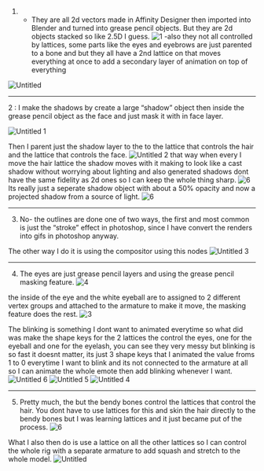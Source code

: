 1. - They are all 2d vectors made in Affinity Designer then imported into Blender and turned into grease pencil objects. But they are 2d objects stacked so like 2.5D I guess.
![1](https://github.com/yaseenbrown/QnA/assets/38442534/ae4bb3f3-4199-4a7b-9222-f81a08f43b25)
-also they not all controlled by lattices, some parts like the eyes and eyebrows are just parented to a bone and but they all have a 2nd lattice on that moves everything at once to add a secondary layer of animation on top of everything

![Untitled](https://github.com/yaseenbrown/QnA/assets/38442534/c1a37808-a834-4e1b-871b-a194bf3ffb0b)


---
2 :  I make the shadows by create a large “shadow” object then inside the grease pencil object as the  face and just mask it with in face layer.

![Untitled 1](https://github.com/yaseenbrown/QnA/assets/38442534/0fe306e9-997a-48c5-83eb-1fd4233cdeb3)

Then I parent just the shadow layer to the to the lattice that controls the hair and the lattice that controls the face. 
![Untitled 2](https://github.com/yaseenbrown/QnA/assets/38442534/6e5556e0-2987-430d-a2ac-98d676adc3bd)
that way when every I move the hair lattice the shadow moves with it making to look like a cast shadow without worrying about lighting and also generated shadows dont have the same fidelity as 2d ones so I can keep the whole thing sharp. 
![6](https://github.com/yaseenbrown/QnA/assets/38442534/a2fc7d72-3f2b-4541-ba6a-170fa6b0e2eb)
Its really just a seperate shadow object with about a 50% opacity and now a projected shadow from a source of light.
![6](https://github.com/yaseenbrown/QnA/assets/38442534/0079a753-1de1-4cc6-a35b-cb406db26c72)



---
3. No- the outlines are done one of two ways, the first and most common is just the “stroke” effect in photoshop, since I have convert the renders into gifs in photoshop anyway. 

The other way I do it is using the compositor using this nodes
![Untitled 3](https://github.com/yaseenbrown/QnA/assets/38442534/6517e801-ad47-48c8-b993-70fa805fc35a)

---

4. The eyes are just grease pencil layers and using the grease pencil masking feature.
![4](https://github.com/yaseenbrown/QnA/assets/38442534/a5dc5f1b-bfad-4e0b-8d41-0a129f7bd7d9)

the inside of the eye and the white eyeball are to assigned to 2 different vertex groups and attached to the armature to make it move, the masking feature does the rest.
![3](https://github.com/yaseenbrown/QnA/assets/38442534/887050e1-1e9d-4b96-9cbd-0c0864efee31)


The blinking is something I dont want to animated everytime so what did was make the shape keys for the 2 lattices the control the eyes, one for the eyeball and one for the eyelash, you can see they very messy but blinking is so fast it doesnt matter, its just 3 shape keys that I animated the value froms 1 to 0 everytime I want to blink  and its not connected to the armature at all so I can animate the whole emote then add blinking whenever I want.
![Untitled 6](https://github.com/yaseenbrown/QnA/assets/38442534/15165efc-2d8f-4462-a55e-38d0bcf9e543)
![Untitled 5](https://github.com/yaseenbrown/QnA/assets/38442534/8745c897-7c2d-40f8-b228-ab5f56bfb4ad)
![Untitled 4](https://github.com/yaseenbrown/QnA/assets/38442534/f1a7eed2-30d1-4d27-9bb4-756ba02af1b2)

---

5. Pretty much, the but the bendy bones control the lattices that control the hair. You dont have to use lattices for this and skin the hair directly to the bendy bones but I was learning lattices and it just became put of the process.
![6](https://github.com/yaseenbrown/QnA/assets/38442534/a4ae8ae1-89f9-42cb-9560-16166405b4d1)


What I also then do is use a lattice on all the other lattices so I can control the whole rig with a separate armature to add squash and stretch to the whole model. 
![Untitled](https://github.com/yaseenbrown/QnA/assets/38442534/50d9ba7c-1ac3-43b6-9bf8-59629febdd01)


